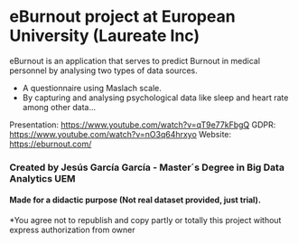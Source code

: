 # eBurnout project at European University (Laureate Inc)
eBurnout is an application that serves to predict Burnout in medical personnel by analysing two types of data sources.
* A questionnaire using Maslach scale.
* By capturing and analysing psychological data like sleep and heart rate among other data...

Presentation: https://www.youtube.com/watch?v=qT9e77kFbgQ
GDPR: https://www.youtube.com/watch?v=nO3q64hrxyo
Website: https://eburnout.com/
### Created by Jesús García García - Master´s Degree in Big Data Analytics UEM
#### Made for a didactic purpose (Not real dataset provided, just trial).
*You agree not to republish and copy partly or totally this project without express authorization from owner
